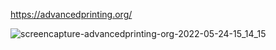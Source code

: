 https://advancedprinting.org/


![screencapture-advancedprinting-org-2022-05-24-15_14_15](https://user-images.githubusercontent.com/24215721/170114418-c8103a56-356d-4e1e-ae46-6ed126e435b0.png)
